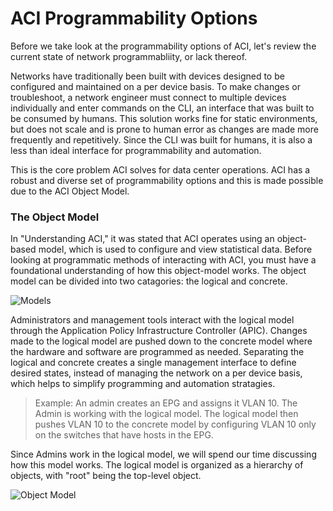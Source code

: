 # ACI Programmability Options
Before we take look at the programmability options of ACI, let's review the current state of network programmabliity, or lack thereof.

Networks have traditionally been built with devices designed to be configured and maintained on a per device basis. To make changes or troubleshoot, a network engineer must connect to multiple devices individually and enter commands on the CLI, an interface that was built to be consumed by humans. This solution works fine for static environments, but does not scale and is prone to human error as changes are made more frequently and repetitively.  Since the CLI was built for humans, it is also a less than ideal interface for programmability and automation.

This is the core problem ACI solves for data center operations.  ACI has a robust and diverse set of programmability options and this is made possible due to the ACI Object Model.

### The Object Model
In "Understanding ACI," it was stated that ACI operates using an object-based model, which is used to configure and view statistical data. Before looking at programmatic methods of interacting with ACI, you must have a foundational understanding of how this object-model works. The object model can be divided into two catagories: the logical and concrete.

![Models](/posts/files/intro-to-aci_programmability-optons/assets/images/models.png)

Administrators and management tools interact with the logical model through the Application Policy Infrastructure Controller (APIC). Changes made to the logical model are pushed down to the concrete model where the hardware and software are programmed as needed. Separating the logical and concrete creates a single management interface to define desired states, instead of managing the network on a per device basis, which helps to simplify programming and automation stratagies.
>Example: An admin creates an EPG and assigns it VLAN 10. The Admin is working with the logical model. The logical model then pushes VLAN 10 to the concrete model by configuring VLAN 10 only on the switches that have hosts in the EPG.

Since Admins work in the logical model, we will spend our time discussing how this model works. The logical model is organized as a hierarchy of objects, with "root" being the top-level object.

![Object Model](/posts/files/intro-to-aci_programmability-optons/assets/images/object_model.png)